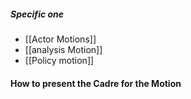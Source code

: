 
##### Specific one
- [[Actor Motions]]
- [[analysis Motion]]
- [[Policy motion]]

#### How to present the Cadre for the Motion
